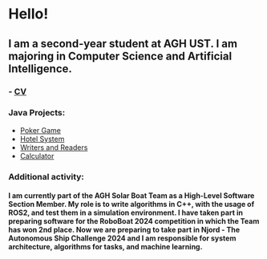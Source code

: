 # Hello!

## I am a second-year student at AGH UST. I am majoring in Computer Science and Artificial Intelligence.
### - [CV](https://github.com/przemekdomagala/przemekdomagala/blob/main/przemek_domagala_eng_CV.pdf)
### Java Projects:
* [Poker Game](https://github.com/przemekdomagala/Poker-JavaNIO) 
* [Hotel System](https://github.com/przemekdomagala/Java-NoGUI-HotelSystem)
* [Writers and Readers](https://github.com/przemekdomagala/Writers-And-Readers)
* [Calculator](https://github.com/przemekdomagala/Java_Calculator)

### Additional activity:
#### I am currently part of the AGH Solar Boat Team as a High-Level Software Section Member. My role is to write algorithms in C++, with the usage of ROS2, and test them in a simulation environment. I have taken part in preparing software for the RoboBoat 2024 competition in which the Team has won 2nd place. Now we are preparing to take part in Njord - The Autonomous Ship Challenge 2024 and I am responsible for system architecture, algorithms for tasks, and machine learning. 








